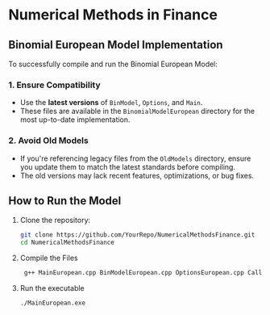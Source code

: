 # Numerical Methods in Finance  

## **Binomial European Model Implementation**

To successfully compile and run the Binomial European Model:  

### **1. Ensure Compatibility**  
- Use the **latest versions** of `BinModel`, `Options`, and `Main`.  
- These files are available in the `BinomialModelEuropean` directory for the most up-to-date implementation.  

### **2. Avoid Old Models**  
- If you're referencing legacy files from the `OldModels` directory, ensure you update them to match the latest standards before compiling.  
- The old versions may lack recent features, optimizations, or bug fixes.  

## **How to Run the Model**  
1. Clone the repository:  
   ```bash
   git clone https://github.com/YourRepo/NumericalMethodsFinance.git
   cd NumericalMethodsFinance
2. Compile the Files
   ```bash
    g++ MainEuropean.cpp BinModelEuropean.cpp OptionsEuropean.cpp Call.cpp Put.cpp Strangle.cpp Butterfly.cpp BullSpread.cpp BearSpread.cpp DoubleDigitOpt.cpp -o MainEuropean.exe
3. Run the executable
   ```bash
   ./MainEuropean.exe
